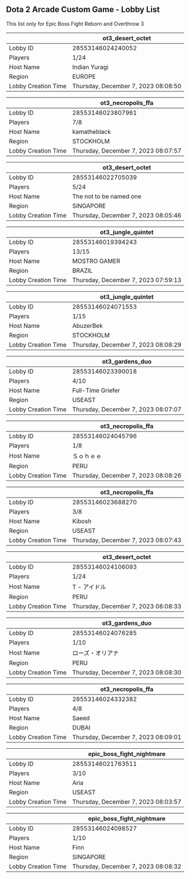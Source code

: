 ## Dota 2 Arcade Custom Game - Lobby List

This list only for Epic Boss Fight Reborn and Overthrow 3

|  | ot3_desert_octet |
| ------ | ------ |
| Lobby ID | 28553146024240052 |
| Players | 1/24 |
| Host Name | Indian Yuragi |
| Region | EUROPE |
| Lobby Creation Time | Thursday, December 7, 2023 08:08:50 |


|  | ot3_necropolis_ffa |
| ------ | ------ |
| Lobby ID | 28553146023807961 |
| Players | 7/8 |
| Host Name | kamatheblack |
| Region | STOCKHOLM |
| Lobby Creation Time | Thursday, December 7, 2023 08:07:57 |


|  | ot3_desert_octet |
| ------ | ------ |
| Lobby ID | 28553146022705039 |
| Players | 5/24 |
| Host Name | The not to be named one |
| Region | SINGAPORE |
| Lobby Creation Time | Thursday, December 7, 2023 08:05:46 |


|  | ot3_jungle_quintet |
| ------ | ------ |
| Lobby ID | 28553146019394243 |
| Players | 13/15 |
| Host Name | MOSTRO GAMER |
| Region | BRAZIL |
| Lobby Creation Time | Thursday, December 7, 2023 07:59:13 |


|  | ot3_jungle_quintet |
| ------ | ------ |
| Lobby ID | 28553146024071553 |
| Players | 1/15 |
| Host Name | AbuzerBek |
| Region | STOCKHOLM |
| Lobby Creation Time | Thursday, December 7, 2023 08:08:29 |


|  | ot3_gardens_duo |
| ------ | ------ |
| Lobby ID | 28553146023390018 |
| Players | 4/10 |
| Host Name | Full-Time Griefer |
| Region | USEAST |
| Lobby Creation Time | Thursday, December 7, 2023 08:07:07 |


|  | ot3_necropolis_ffa |
| ------ | ------ |
| Lobby ID | 28553146024045796 |
| Players | 1/8 |
| Host Name | Ｓｏｈｅｅ |
| Region | PERU |
| Lobby Creation Time | Thursday, December 7, 2023 08:08:26 |


|  | ot3_necropolis_ffa |
| ------ | ------ |
| Lobby ID | 28553146023688270 |
| Players | 3/8 |
| Host Name | Kibosh |
| Region | USEAST |
| Lobby Creation Time | Thursday, December 7, 2023 08:07:43 |


|  | ot3_desert_octet |
| ------ | ------ |
| Lobby ID | 28553146024106093 |
| Players | 1/24 |
| Host Name | T - アイドル |
| Region | PERU |
| Lobby Creation Time | Thursday, December 7, 2023 08:08:33 |


|  | ot3_gardens_duo |
| ------ | ------ |
| Lobby ID | 28553146024076285 |
| Players | 1/10 |
| Host Name | ローズ・オリアナ |
| Region | PERU |
| Lobby Creation Time | Thursday, December 7, 2023 08:08:30 |


|  | ot3_necropolis_ffa |
| ------ | ------ |
| Lobby ID | 28553146024332382 |
| Players | 4/8 |
| Host Name | Saeed |
| Region | DUBAI |
| Lobby Creation Time | Thursday, December 7, 2023 08:09:01 |


|  | epic_boss_fight_nightmare |
| ------ | ------ |
| Lobby ID | 28553146021763511 |
| Players | 3/10 |
| Host Name | Aria |
| Region | USEAST |
| Lobby Creation Time | Thursday, December 7, 2023 08:03:57 |


|  | epic_boss_fight_nightmare |
| ------ | ------ |
| Lobby ID | 28553146024098527 |
| Players | 1/10 |
| Host Name | Finn |
| Region | SINGAPORE |
| Lobby Creation Time | Thursday, December 7, 2023 08:08:32 |


